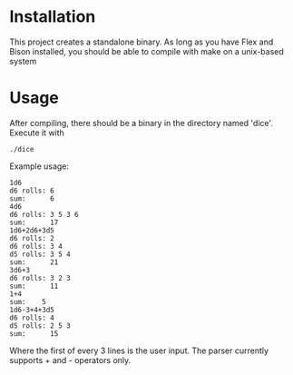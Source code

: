 # Installation
This project creates a standalone binary. As long as you have Flex and Bison installed, you should be able to compile with make on a unix-based system

# Usage
After compiling, there should be a binary in the directory named 'dice'. Execute it with
```
./dice
```
Example usage:
```
1d6
d6 rolls: 6
sum: 	  6
4d6
d6 rolls: 3 5 3 6
sum: 	  17
1d6+2d6+3d5
d6 rolls: 2
d6 rolls: 3 4
d5 rolls: 3 5 4
sum: 	  21
3d6+3
d6 rolls: 3 2 3
sum: 	  11
1+4
sum:	5
1d6-3+4+3d5
d6 rolls: 4
d5 rolls: 2 5 3
sum: 	  15
```
Where the first of every 3 lines is the user input. The parser currently supports + and - operators only.